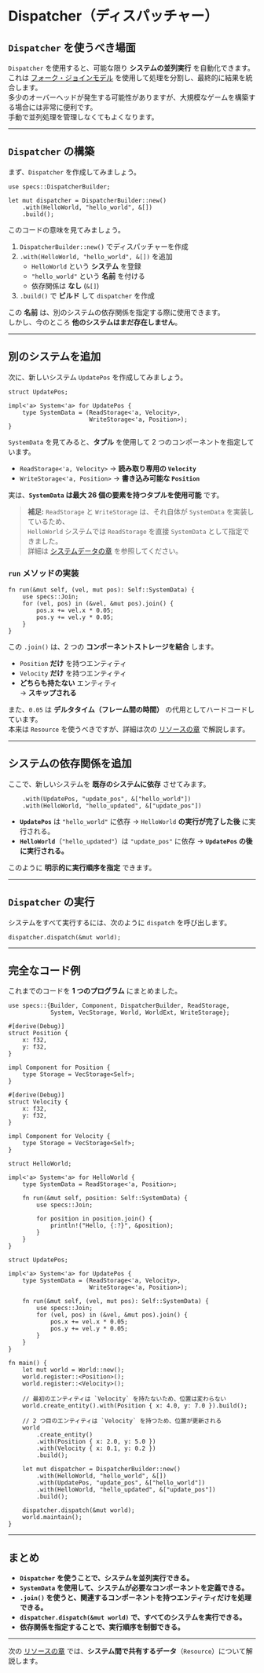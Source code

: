 # Dispatcher（ディスパッチャー）

## `Dispatcher` を使うべき場面

`Dispatcher` を使用すると、可能な限り **システムの並列実行** を自動化できます。  
これは [フォーク・ジョインモデル][fj] を使用して処理を分割し、最終的に結果を統合します。  
多少のオーバーヘッドが発生する可能性がありますが、大規模なゲームを構築する場合には非常に便利です。  
手動で並列処理を管理しなくてもよくなります。

[fj]: https://en.wikipedia.org/wiki/Fork–join_model

---

## `Dispatcher` の構築

まず、`Dispatcher` を作成してみましょう。

```rust,ignore
use specs::DispatcherBuilder;

let mut dispatcher = DispatcherBuilder::new()
    .with(HelloWorld, "hello_world", &[])
    .build();
```

このコードの意味を見てみましょう。

1. `DispatcherBuilder::new()` でディスパッチャーを作成
2. `.with(HelloWorld, "hello_world", &[])` を追加
   - `HelloWorld` という **システム** を登録
   - `"hello_world"` という **名前** を付ける
   - 依存関係は **なし** (`&[]`)
3. `.build()` で **ビルド** して `dispatcher` を作成

この **名前** は、別のシステムの依存関係を指定する際に使用できます。  
しかし、今のところ **他のシステムはまだ存在しません**。

---

## 別のシステムを追加

次に、新しいシステム `UpdatePos` を作成してみましょう。

```rust,ignore
struct UpdatePos;

impl<'a> System<'a> for UpdatePos {
    type SystemData = (ReadStorage<'a, Velocity>,
                       WriteStorage<'a, Position>);
}
```

`SystemData` を見てみると、**タプル** を使用して 2 つのコンポーネントを指定しています。

- `ReadStorage<'a, Velocity>` → **読み取り専用の `Velocity`**
- `WriteStorage<'a, Position>` → **書き込み可能な `Position`**

実は、**`SystemData` は最大 26 個の要素を持つタプルを使用可能** です。

> **補足:** `ReadStorage` と `WriteStorage` は、それ自体が `SystemData` を実装しているため、  
> `HelloWorld` システムでは `ReadStorage` を直接 `SystemData` として指定できました。  
> 詳細は [システムデータの章][cs] を参照してください。

[cs]: ./06_system_data.html

### `run` メソッドの実装

```rust,ignore
fn run(&mut self, (vel, mut pos): Self::SystemData) {
    use specs::Join;
    for (vel, pos) in (&vel, &mut pos).join() {
        pos.x += vel.x * 0.05;
        pos.y += vel.y * 0.05;
    }
}
```

この `.join()` は、2 つの **コンポーネントストレージを結合** します。

- `Position` **だけ** を持つエンティティ
- `Velocity` **だけ** を持つエンティティ
- **どちらも持たない** エンティティ  
  → **スキップされる**

また、`0.05` は **デルタタイム（フレーム間の時間）** の代用としてハードコードしています。  
本来は `Resource` を使うべきですが、詳細は次の [リソースの章][c4] で解説します。

[c4]: ./04_resources.html

---

## システムの依存関係を追加

ここで、新しいシステムを **既存のシステムに依存** させてみます。

```rust,ignore
    .with(UpdatePos, "update_pos", &["hello_world"])
    .with(HelloWorld, "hello_updated", &["update_pos"])
```

- **`UpdatePos`** は `"hello_world"` に依存
  → `HelloWorld` **の実行が完了した後** に実行される。
- **`HelloWorld`**（`"hello_updated"`）は `"update_pos"` に依存
  → **`UpdatePos` の後に実行される。**

このように **明示的に実行順序を指定** できます。

---

## `Dispatcher` の実行

システムをすべて実行するには、次のように `dispatch` を呼び出します。

```rust,ignore
dispatcher.dispatch(&mut world);
```

---

## 完全なコード例

これまでのコードを **1 つのプログラム** にまとめました。

```rust,ignore
use specs::{Builder, Component, DispatcherBuilder, ReadStorage,
            System, VecStorage, World, WorldExt, WriteStorage};

#[derive(Debug)]
struct Position {
    x: f32,
    y: f32,
}

impl Component for Position {
    type Storage = VecStorage<Self>;
}

#[derive(Debug)]
struct Velocity {
    x: f32,
    y: f32,
}

impl Component for Velocity {
    type Storage = VecStorage<Self>;
}

struct HelloWorld;

impl<'a> System<'a> for HelloWorld {
    type SystemData = ReadStorage<'a, Position>;

    fn run(&mut self, position: Self::SystemData) {
        use specs::Join;

        for position in position.join() {
            println!("Hello, {:?}", &position);
        }
    }
}

struct UpdatePos;

impl<'a> System<'a> for UpdatePos {
    type SystemData = (ReadStorage<'a, Velocity>,
                       WriteStorage<'a, Position>);

    fn run(&mut self, (vel, mut pos): Self::SystemData) {
        use specs::Join;
        for (vel, pos) in (&vel, &mut pos).join() {
            pos.x += vel.x * 0.05;
            pos.y += vel.y * 0.05;
        }
    }
}

fn main() {
    let mut world = World::new();
    world.register::<Position>();
    world.register::<Velocity>();

    // 最初のエンティティは `Velocity` を持たないため、位置は変わらない
    world.create_entity().with(Position { x: 4.0, y: 7.0 }).build();

    // 2 つ目のエンティティは `Velocity` を持つため、位置が更新される
    world
        .create_entity()
        .with(Position { x: 2.0, y: 5.0 })
        .with(Velocity { x: 0.1, y: 0.2 })
        .build();

    let mut dispatcher = DispatcherBuilder::new()
        .with(HelloWorld, "hello_world", &[])
        .with(UpdatePos, "update_pos", &["hello_world"])
        .with(HelloWorld, "hello_updated", &["update_pos"])
        .build();

    dispatcher.dispatch(&mut world);
    world.maintain();
}
```

---

## まとめ

- **`Dispatcher` を使うことで、システムを並列実行できる。**
- **`SystemData` を使用して、システムが必要なコンポーネントを定義できる。**
- **`.join()` を使うと、関連するコンポーネントを持つエンティティだけを処理できる。**
- **`dispatcher.dispatch(&mut world)` で、すべてのシステムを実行できる。**
- **依存関係を指定することで、実行順序を制御できる。**

---

次の [リソースの章][c4] では、**システム間で共有するデータ**（`Resource`）について解説します。